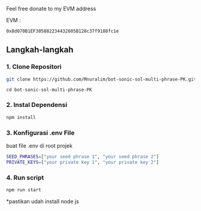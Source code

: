 Feel free donate to my EVM address

EVM :

```bash
0x8d070B1EF305882234432605B128c37f9188fc1e
```



## Langkah-langkah

### 1. Clone Repositori

```bash
git clone https://github.com/Mnuralim/bot-sonic-sol-multi-phrase-PK.git
```

```
cd bot-sonic-sol-multi-phrase-PK
```

### 2. Instal Dependensi

```bash
npm install
```

### 3. Konfigurasi .env File

buat file .env di root projek

```bash
SEED_PHRASES=["your seed phrase 1", "your seed phrase 2"]
PRIVATE_KEYS=["your private key 1", "your private key 2"]
```

### 4. Run script

```bash
npm run start
```

\*pastikan udah install node js

